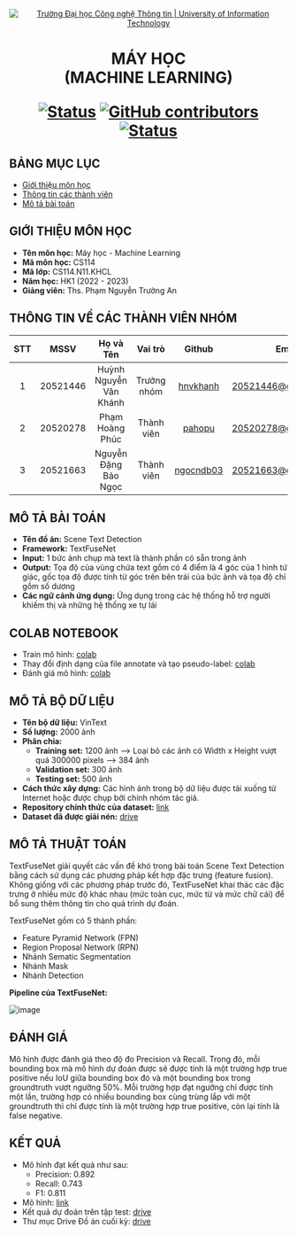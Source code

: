 <!-- Banner -->
<p align="center">
  <a href="https://www.uit.edu.vn/" title="Trường Đại học Công nghệ Thông tin" style="border: none;">
    <img src="https://i.imgur.com/WmMnSRt.png" alt="Trường Đại học Công nghệ Thông tin | University of Information Technology">
  </a>
</p>

<h1 align="center"><b>MÁY HỌC<br>(MACHINE LEARNING)</b></h>

[![Status](https://img.shields.io/badge/status-done-brightgreen?style=flat-square)](https://github.com/pahopu/CS114.N11.KHCL_SceneTextDetection_Project)
[![GitHub contributors](https://img.shields.io/github/contributors/pahopu/CS114.N11.KHCL_SceneTextDetection_Project?style=flat-square)](https://github.com/pahopu/CS114.N11.KHCL_SceneTextDetection_Project/graphs/contributors)
[![Status](https://img.shields.io/badge/language-python-blue?style=flat-square)](https://github.com/pahopu/CS114.N11.KHCL_SceneTextDetection_Project)

## BẢNG MỤC LỤC
* [Giới thiệu môn học](#giới-thiệu-môn-học)
* [Thông tin các thành viên](#thông-tin-về-các-thành-viên-nhóm)
* [Mô tả bài toán](#mô-tả-bài-toán)

## GIỚI THIỆU MÔN HỌC
* **Tên môn học:** Máy học - Machine Learning
* **Mã môn học:** CS114
* **Mã lớp:** CS114.N11.KHCL
* **Năm học:** HK1 (2022 - 2023)
* **Giảng viên:** Ths. Phạm Nguyễn Trường An

## THÔNG TIN VỀ CÁC THÀNH VIÊN NHÓM
| STT    | MSSV          | Họ và Tên                |Vai trò    | Github                                          | Email                   |
| :----: |:-------------:| :-----------------------:|:---------:|:-----------------------------------------------:|:-------------------------:
| 1      | 20521446      | Huỳnh Nguyễn Vân Khánh   |Trưởng nhóm|[hnvkhanh](https://github.com/hnvkhanh)          |20521446@gm.uit.edu.vn   |
| 2      | 20520278      | Phạm Hoàng Phúc          |Thành viên |[pahopu](https://github.com/pahopu)              |20520278@gm.uit.edu.vn   |
| 3      | 20521663      | Nguyễn Đặng Bảo Ngọc     |Thành viên |[ngocndb03](https://github.com/ngocndb03)        |20521663@gm.uit.edu.vn   |

## MÔ TẢ BÀI TOÁN
* **Tên đồ án:** Scene Text Detection
* **Framework:** TextFuseNet
* **Input:** 1 bức ảnh chụp mà text là thành phần có sẵn trong ảnh
* **Output:** Tọa độ của vùng chứa text gồm có 4 điểm là 4 góc của 1 hình tứ giác, gốc tọa độ được tính từ góc trên bên trái của bức ảnh và tọa độ chỉ gồm số dương
* **Các ngữ cảnh ứng dụng:** Ứng dụng trong các hệ thống hỗ trợ người khiếm thị và những hệ thống xe tự lái

## COLAB NOTEBOOK
* Train mô hình: [colab](https://colab.research.google.com/drive/1d8Wa1fsXedJmEkuxo7nQTqXmqu81u7XE?usp=sharing)
* Thay đổi định dạng của file annotate và tạo pseudo-label: [colab](https://colab.research.google.com/drive/1btynHjJ9uRFz_l096jOhcCoqgKBOxKIr?usp=sharing)
* Đánh giá mô hình: [colab](https://colab.research.google.com/drive/1qpmX6y38oZm0yOghBMdjOo585O7eB1Bp?usp=sharing)

## MÔ TẢ BỘ DỮ LIỆU
* **Tên bộ dữ liệu:** VinText
* **Số lượng:** 2000 ảnh
* **Phân chia:**
  * **Training set:** 1200 ảnh --> Loại bỏ các ảnh có Width x Height vượt quá 300000 pixels --> 384 ảnh
  * **Validation set:** 300 ảnh
  * **Testing set:** 500 ảnh
* **Cách thức xây dựng:** Các hình ảnh trong bộ dữ liệu được tải xuống từ Internet hoặc được chụp bởi chính nhóm tác giả.
* **Repository chính thức của dataset:** [link](https://github.com/VinAIResearch/dict-guided)
* **Dataset đã được giải nén:** [drive](https://drive.google.com/drive/folders/1--sjdzVcuY37ouAKISydf5aCE3DmBowM?usp=share_link)
  
## MÔ TẢ THUẬT TOÁN

TextFuseNet giải quyết các vấn đề khó trong bài toán Scene Text Detection bằng cách sử dụng các phương pháp kết hợp đặc trưng (feature fusion). Không giống với các phương pháp trước đó, TextFuseNet khai thác các đặc trưng ở nhiều mức độ khác nhau (mức toàn cục, mức từ và mức chữ cái) để bổ sung thêm thông tin cho quá trình dự đoán.

TextFuseNet gồm có 5 thành phần:
  * Feature Pyramid Network (FPN)
  * Region Proposal Network (RPN)
  * Nhánh Sematic Segmentation 
  * Nhánh Mask
  * Nhánh Detection

**Pipeline của TextFuseNet:**

![image](https://github.com/ying09/TextFuseNet.pytorch/blob/master/TextFuseNet.jpg)


## ĐÁNH GIÁ

Mô hình được đánh giá theo độ đo Precision và Recall.
Trong đó, mỗi bounding box mà mô hình dự đoán được sẽ được tính là một trường hợp true positive nếu IoU giữa bounding box đó và một bounding box trong groundtruth vượt ngưỡng 50%. Mỗi trường hợp đạt ngưỡng chỉ được tính một lần, trường hợp có nhiều bounding box cùng trùng lắp với một groundtruth thì chỉ được tính là một trường hợp true positive, còn lại tính là false negative.


## KẾT QUẢ
* Mô hình đạt kết quả như sau:
  * Precision: 0.892
  * Recall: 0.743
  * F1: 0.811
* Mô hình: [link](https://drive.google.com/file/d/1bFoGlytWUVzi7VlF2_kKNvaryaho542z/view?usp=sharing)
* Kết quả dự đoán trên tập test: [drive](https://drive.google.com/drive/folders/1gDZZgt8Qx5TeveXg_Lh8oR1Mj7fkhUdF?usp=sharing)
* Thư mục Drive Đồ án cuối kỳ: [drive](https://drive.google.com/drive/folders/1GvzxT-uVkWQiIiSbFMV-Q_iTCqA5z5j1?usp=sharing)
